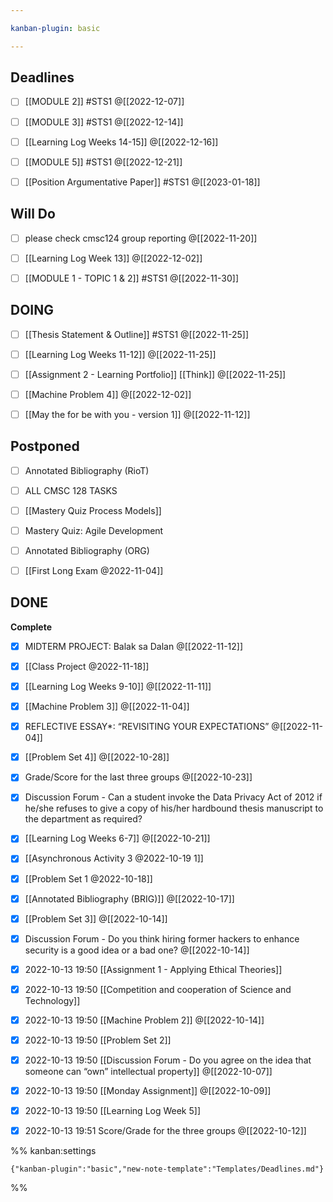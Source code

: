 ```yaml
---

kanban-plugin: basic

---
```


## Deadlines

- [ ] [[MODULE 2]] #STS1 @[[2022-12-07]]
- [ ] [[MODULE 3]] #STS1 @[[2022-12-14]]
- [ ] [[Learning Log  Weeks 14-15]] @[[2022-12-16]]
- [ ] [[MODULE 5]]  #STS1 @[[2022-12-21]]
- [ ] [[Position Argumentative Paper]] #STS1 @[[2023-01-18]]


## Will Do

- [ ] please check cmsc124 group reporting @[[2022-11-20]]
- [ ] [[Learning Log  Week 13]] @[[2022-12-02]]
- [ ] [[MODULE 1 - TOPIC 1 & 2]] #STS1 @[[2022-11-30]]


## DOING

- [ ] [[Thesis Statement & Outline]] #STS1 @[[2022-11-25]]
- [ ] [[Learning Log  Weeks 11-12]] @[[2022-11-25]]
- [ ] [[Assignment 2 - Learning Portfolio]] [[Think]] @[[2022-11-25]]
- [ ] [[Machine Problem 4]] @[[2022-12-02]]
- [ ] [[May the for be with you - version 1]] @[[2022-11-12]]


## Postponed

- [ ] Annotated Bibliography (RioT)
- [ ] ALL CMSC 128 TASKS
- [ ] [[Mastery Quiz  Process Models]]
- [ ] Mastery Quiz: Agile Development
- [ ] Annotated Bibliography (ORG)
- [ ] [[First Long Exam @2022-11-04]]


## DONE

**Complete**
- [x] MIDTERM PROJECT: Balak sa Dalan @[[2022-11-12]]
- [x] [[Class Project @2022-11-18]]
- [x] [[Learning Log  Weeks 9-10]] @[[2022-11-11]]
- [x] [[Machine Problem 3]] @[[2022-11-04]]
- [x] REFLECTIVE ESSAY*: “REVISITING YOUR EXPECTATIONS” @[[2022-11-04]]
- [x] [[Problem Set 4]] @[[2022-10-28]]
- [x] Grade/Score for the last three groups @[[2022-10-23]]
- [x] Discussion Forum - Can a student invoke the Data Privacy Act of 2012 if he/she refuses to give a copy of his/her hardbound thesis manuscript to the department as required?
- [x] [[Learning Log  Weeks 6-7]] @[[2022-10-21]]
- [x] [[Asynchronous Activity 3 @2022-10-19 1]]
- [x] [[Problem Set 1 @2022-10-18]]
- [x] [[Annotated Bibliography (BRIG)]] @[[2022-10-17]]
- [x] [[Problem Set 3]] @[[2022-10-14]]
- [x] Discussion Forum - Do you think hiring former hackers to enhance security is a good idea or a bad one? @[[2022-10-14]]
- [x] 2022-10-13 19:50 [[Assignment 1 - Applying Ethical Theories]]
- [x] 2022-10-13 19:50 [[Competition and cooperation of Science and Technology]]
- [x] 2022-10-13 19:50 [[Machine Problem 2]] @[[2022-10-14]]
- [x] 2022-10-13 19:50 [[Problem Set 2]]
- [x] 2022-10-13 19:50 [[Discussion Forum - Do you agree on the idea that someone can “own” intellectual property]] @[[2022-10-07]]
- [x] 2022-10-13 19:50 [[Monday Assignment]] @[[2022-10-09]]
- [x] 2022-10-13 19:50 [[Learning Log  Week 5]]
- [x] 2022-10-13 19:51 Score/Grade for the three groups @[[2022-10-12]]




%% kanban:settings
```
{"kanban-plugin":"basic","new-note-template":"Templates/Deadlines.md"}
```
%%